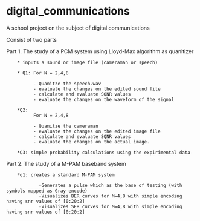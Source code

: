 # digital_communications
A school project on the subject of digital communications

Consist of two parts 

Part 1. The study of a PCM system using Lloyd-Max algorithm as quanitizer 
        
        * inputs a sound or image file (cameraman or speech)
        
        * Q1: For N = 2,4,8 
              
              - Quanitze the speech.wav
              - evaluate the changes on the edited sound file
              - calculate and evaluate SQNR values
              - evaluate the changes on the waveform of the signal
        
        *Q2: 
              For N = 2,4,8 
              
              - Quanitze the cameraman
              - evaluate the changes on the edited image file
              - calculate and evaluate SQNR values
              - evaluate the changes on the actual image.
        
        *Q3: simple probability calculations using the expirimental data

Part 2. The study of a M-PAM baseband system

        *q1: creates a standard M-PAM system
                
                -Generates a pulse which as the base of testing (with symbols mapped as Gray encode)
                -Visualizes BER curves for M=4,8 with simple encoding having snr values of [0:20:2]
                -Visualizes SER curves for M=4,8 with simple encoding having snr values of [0:20:2]
                

